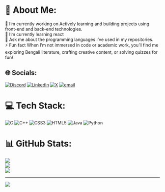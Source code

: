 # 💫 About Me:
🔭 I’m currently working on Actively learning and building projects using front-end and back-end technologies.<br>🌱 I’m currently learning react<br>💬 Ask me about the programming languages I’ve used in my repositories.<br>⚡ Fun fact When I’m not immersed in code or academic work, you’ll find me exploring Bengali literature, crafting creative content, or solving quizzes for fun!


## 🌐 Socials:
[![Discord](https://img.shields.io/badge/Discord-%237289DA.svg?logo=discord&logoColor=white)](https://discord.gg/https://discord.gg/TfBy7D3Z) [![LinkedIn](https://img.shields.io/badge/LinkedIn-%230077B5.svg?logo=linkedin&logoColor=white)](https://linkedin.com/in/https://www.linkedin.com/in/tanbi-ghosh-333945281/) [![X](https://img.shields.io/badge/X-black.svg?logo=X&logoColor=white)](https://x.com/https://x.com/TanbiGhosh) [![email](https://img.shields.io/badge/Email-D14836?logo=gmail&logoColor=white)](mailto:tanbi.ghosh05@gmail.com) 

# 💻 Tech Stack:
![C](https://img.shields.io/badge/c-%2300599C.svg?style=for-the-badge&logo=c&logoColor=white) ![C++](https://img.shields.io/badge/c++-%2300599C.svg?style=for-the-badge&logo=c%2B%2B&logoColor=white) ![CSS3](https://img.shields.io/badge/css3-%231572B6.svg?style=for-the-badge&logo=css3&logoColor=white) ![HTML5](https://img.shields.io/badge/html5-%23E34F26.svg?style=for-the-badge&logo=html5&logoColor=white) ![Java](https://img.shields.io/badge/java-%23ED8B00.svg?style=for-the-badge&logo=openjdk&logoColor=white) ![Python](https://img.shields.io/badge/python-3670A0?style=for-the-badge&logo=python&logoColor=ffdd54)
# 📊 GitHub Stats:
![](https://github-readme-stats.vercel.app/api?username=Tanbigh&theme=dark&hide_border=false&include_all_commits=false&count_private=false)<br/>
![](https://nirzak-streak-stats.vercel.app/?user=Tanbigh&theme=dark&hide_border=false)<br/>
![](https://github-readme-stats.vercel.app/api/top-langs/?username=Tanbigh&theme=dark&hide_border=false&include_all_commits=false&count_private=false&layout=compact)

---
[![](https://visitcount.itsvg.in/api?id=Tanbigh&icon=10&color=0)](https://visitcount.itsvg.in)

<!-- Proudly created with GPRM ( https://gprm.itsvg.in ) -->
